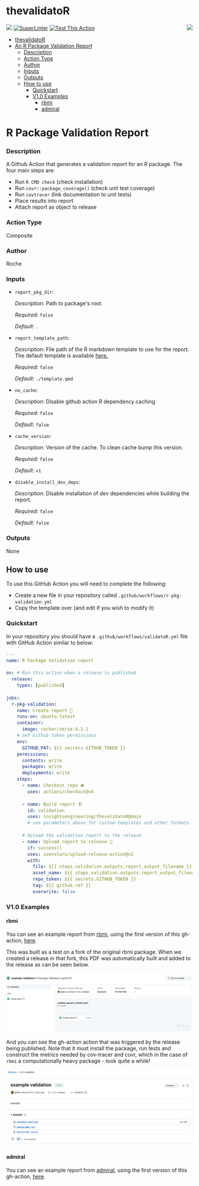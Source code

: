 # thevalidatoR

 <img src='https://raw.githubusercontent.com/insightsengineering/hex-stickers/main/PNG/thevalidatoR.png' align="right" height="131.5" />

[<img src="http://pharmaverse.org/shields/thevalidatoR.png">](https://pharmaverse.org)
[![SuperLinter](https://github.com/insightsengineering/thevalidatoR/actions/workflows/lint.yaml/badge.svg)](https://github.com/insightsengineering/thevalidatoR/actions/workflows/lint.yaml)
[![Test This Action](https://github.com/insightsengineering/thevalidatoR/actions/workflows/test.yaml/badge.svg)](https://github.com/insightsengineering/thevalidatoR/actions/workflows/test.yaml)

- [thevalidatoR](#thevalidator)
- [An R Package Validation Report](#an-r-package-validation-report)
    - [Description](#description)
    - [Action Type](#action-type)
    - [Author](#author)
    - [Inputs](#inputs)
    - [Outputs](#outputs)
  - [How to use](#how-to-use)
    - [Quickstart](#quickstart)
    - [V1.0 Examples](#v10-examples)
      - [rbmi](#rbmi)
      - [admiral](#admiral)

<!-- BEGIN_ACTION_DOC -->
# R Package Validation Report

### Description
A Github Action that generates a validation report for an R package.
The four main steps are:
- Run `R CMD check` (check installation)
- Run `covr::package_coverage()` (check unit test coverage)
- Run `covtracer` (link documentation to unit tests)
- Place results into report
- Attach report as object to release

### Action Type
Composite

### Author
Roche

### Inputs
* `report_pkg_dir`:

  _Description_: Path to package's root.

  _Required_: `false`

  _Default_: `.`

* `report_template_path`:

  _Description_: File path of the R markdown template to use for the report.
The default template is available [here.](./template.qmd)


  _Required_: `false`

  _Default_: `./template.qmd`

* `no_cache`:

  _Description_: Disable github action R dependency caching

  _Required_: `false`

  _Default_: `false`

* `cache_version`:

  _Description_: Version of the cache. To clean cache bump this version.

  _Required_: `false`

  _Default_: `v1`

* `disable_install_dev_deps`:

  _Description_: Disable installation of dev dependencies while
building the report.


  _Required_: `false`

  _Default_: `false`

### Outputs
None
<!-- END_ACTION_DOC -->

## How to use

To use this GitHub Action you will need to complete the following:

- Create a new file in your repository called `.github/workflows/r-pkg-validation.yml`
- Copy the template over (and edit if you wish to modify it)

### Quickstart

In your repository you should have a `.github/workflows/validatoR.yml` file with GitHub Action similar to below:

```yaml
---
name: R Package Validation report

on: # Run this action when a release is published
  release:
    types: [published]

jobs:
  r-pkg-validation:
    name: Create report 📃
    runs-on: ubuntu-latest
    container:
      image: rocker/verse:4.1.1
    # Set Github token permissions
    env:
      GITHUB_PAT: ${{ secrets.GITHUB_TOKEN }}
    permissions:
      contents: write
      packages: write
      deployments: write
    steps:
      - name: Checkout repo 🛎
        uses: actions/checkout@v4

      - name: Build report 🏗
        id: validation
        uses: insightsengineering/thevalidatoR@main
        # see parameters above for custom templates and other formats

      # Upload the validation report to the release
      - name: Upload report to release 🔼
        if: success()
        uses: svenstaro/upload-release-action@v2
        with:
          file: ${{ steps.validation.outputs.report_output_filename }}
          asset_name: ${{ steps.validation.outputs.report_output_filename }}
          repo_token: ${{ secrets.GITHUB_TOKEN }}
          tag: ${{ github.ref }}
          overwrite: false
```

### V1.0 Examples

#### rbmi

You can see an example report from [rbmi](https://github.com/insightsengineering/rbmi), using the first version of this gh-action, [here](readme_files/report-1.0.1-rbmi.pdf).

This was built as a test on a fork of the original rbmi package. When we created a release in that fork, this PDF was automatically built and added to the release as can be seen below.

![](readme_files/rbmi_action.png)

And you can see the gh-action action that was triggered by the release being published. Note that it must install the package, run tests and
construct the metrics needed by cov-tracer and covr, which in the case of `rbmi` a computationally heavy package - took quite a while!

![](readme_files/rbmi_release.png)

#### admiral

You can see an example report from [admiral](https://github.com/Roche-GSK/admiral), using the first version of this gh-action, [here](readme_files/report-0.1-admiral.pdf).
